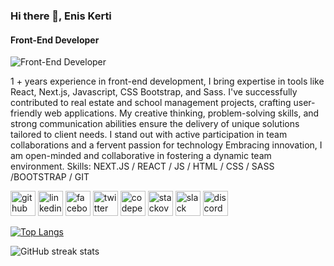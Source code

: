 ### Hi there 👋, Enis Kerti
#### Front-End Developer
![Front-End Developer](https://media.licdn.com/dms/image/D4D16AQE7oRi8K0AQBQ/profile-displaybackgroundimage-shrink_350_1400/0/1707167146187?e=1714003200&v=beta&t=FWN0_GNffkQ44j-1x25sY6fiR1UOySPfblsxSMbrINU)

1 + years experience in front-end development, I bring expertise in tools like React, Next.js, Javascript, CSS Bootstrap, and Sass. I've successfully contributed to real estate and school management projects, crafting user-friendly web applications. My creative thinking, problem-solving skills, and strong communication abilities ensure the delivery of unique solutions tailored to client needs. I stand out with active participation in team collaborations and a fervent passion for technology Embracing innovation, I am open-minded and collaborative in fostering a dynamic team environment.
Skills: NEXT.JS / REACT / JS / HTML / CSS /  SASS  /BOOTSTRAP / GIT 



[<img src='https://cdn.jsdelivr.net/npm/simple-icons@3.0.1/icons/github.svg' alt='github' height='40' style='backgroundColor:"white" color:"white"'>](https://github.com/eniskrt)  [<img src='https://cdn.jsdelivr.net/npm/simple-icons@3.0.1/icons/linkedin.svg' alt='linkedin' height='40'>](https://www.linkedin.com/in/enis-kerti-17b358284/)  [<img src='https://cdn.jsdelivr.net/npm/simple-icons@3.0.1/icons/facebook.svg' alt='facebook' height='40'>](https://www.facebook.com/https://www.facebook.com/enis.kerti.3/?locale=tr_TR)  [<img src='https://cdn.jsdelivr.net/npm/simple-icons@3.0.1/icons/twitter.svg' alt='twitter' height='40'>](https://twitter.com/https://twitter.com/enskerti)  [<img src='https://cdn.jsdelivr.net/npm/simple-icons@3.0.1/icons/codepen.svg' alt='codepen' height='40'>](https://codepen.io/https://codepen.io/Enis-Kerti)  [<img src='https://cdn.jsdelivr.net/npm/simple-icons@3.0.1/icons/stackoverflow.svg' alt='stackoverflow' height='40'>](https://stackoverflow.com/users/https://stackoverflow.com/users/22468028/enis-kerti)  [<img src='https://cdn.jsdelivr.net/npm/simple-icons@3.0.1/icons/slack.svg' alt='slack' height='40'>](https://techproedalumnitr.slack.com/team/U06EVFTK39U)  [<img src='https://cdn.jsdelivr.net/npm/simple-icons@3.0.1/icons/discord.svg' alt='discord' height='40'>](enis0723)  

[![Top Langs](https://github-readme-stats.vercel.app/api/top-langs/?username=eniskrt)](https://github.com/anuraghazra/github-readme-stats)

![GitHub streak stats](https://streak-stats.demolab.com/?user=eniskrt)  

